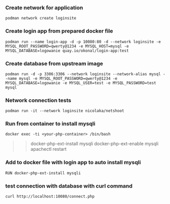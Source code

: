 ### Create network for application 
```podman network create loginsite```

### Create login app from prepared docker file
```podman run --name login-app -d -p 10080:80 -d --network loginsite -e MYSQL_ROOT_PASSWORD=qwerty@1234 -e MYSQL_HOST=mysql -e MYSQL_DATABASE=logowanie quay.io/okonal/login-app:test```

### Create database from upstream image 
```podman run -d -p 3306:3306 --network loginsite --network-alias mysql --name mysql -e MYSQL_ROOT_PASSWORD=qwerty@1234 -e MYSQL_DATABASE=logowanie -e MYSQL_USER=test -e MYSQL_PASSWORD=test mysql```


### Network connection tests
```podman run -it --network loginsite nicolaka/netshoot```

### Run from container to install mysqli
```docker exec -ti <your-php-container> /bin/bash```
>> docker-php-ext-install mysqli 
>> docker-php-ext-enable mysqli
>> apachectl restart

### Add to docker file with login app to auto install mysqli
```RUN docker-php-ext-install mysqli```

### test connection with database with curl command
```curl http://localhost:10080/connect.php```